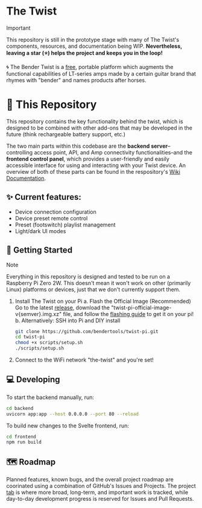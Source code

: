 # The Twist

> [!IMPORTANT]
> This repository is still in the prototype stage with many of The Twist's components, resources, and documentation being WIP. **Nevertheless, leaving a star (⭐) helps the project and keeps you in the loop!**

🌀 The Bender Twist is a [free](https://en.wikipedia.org/wiki/Free_software), portable platform which augments the functional capabilities of LT-series amps made by a certain guitar brand that rhymes with "bender" and names products after horses.

# 📌 This Repository

This repository contains the key functionality behind the twist, which is designed to be combined with other add-ons that may be developed in the future (think rechargeable battery support, etc.)

The two main parts within this codebase are the **backend server**–controlling access point, API, and Amp connectivity functionalities–and the **frontend control panel**, which provides a user-friendly and easily accessible interface for using and interacting with your Twist device. An overview of both of these parts can be found in the respository's [Wiki Documentation](/wiki).

## ✨ Current features:

- Device connection configuration
- Device preset remote control
- Preset (footswitch) playlist management
- Light/dark UI modes

## 🚀 Getting Started

> [!NOTE]
> Everything in this repository is designed and tested to be run on a Raspberry Pi Zero 2W. This doesn't mean it won't work on other (primarily Linux) platforms or devices, just that we don't currently support them.

1. Install The Twist on your Pi
   a. Flash the Official Image (Recommended)
   Go to the latest [release](/releases), download the "twist-pi-official-image-v{semver}.img.xz" file, and follow the [flashing guide](/FLASHING.md) to get it on your pi!
   b. Alternatively: SSH into Pi and DIY install
   ```bash
   git clone https://github.com/bendertools/twist-pi.git
   cd twist-pi
   chmod +x scripts/setup.sh
   ./scripts/setup.sh
   ```
2. Connect to the WiFi network "the-twist" and you're set!

## 💻 Developing

To start the backend manually, run:

```bash
cd backend
uvicorn app:app --host 0.0.0.0 --port 80 --reload
```

To build new changes to the Svelte frontend, run:

```bash
cd frontend
npm run build
```

## 🗺️ Roadmap

Planned features, known bugs, and the overall project roadmap are coorinated using a combination of GitHub's Issues and Projects. The project [tab](https://github.com/bendertools/projects) is where more broad, long-term, and important work is tracked, while day-to-day development progress is reserved for Issues and Pull Requests.

